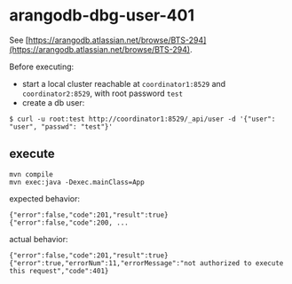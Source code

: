 # arangodb-dbg-user-401

See [https://arangodb.atlassian.net/browse/BTS-294](https://arangodb.atlassian.net/browse/BTS-294).


Before executing:
- start a local cluster reachable at `coordinator1:8529` and `coordinator2:8529`, with root password `test`
- create a db user:
```shell script
$ curl -u root:test http://coordinator1:8529/_api/user -d '{"user": "user", "passwd": "test"}'
```


## execute

```shell script
mvn compile
mvn exec:java -Dexec.mainClass=App
```

expected behavior:
```shell script
{"error":false,"code":201,"result":true}
{"error":false,"code":200, ...
```

actual behavior:
```shell script
{"error":false,"code":201,"result":true}
{"error":true,"errorNum":11,"errorMessage":"not authorized to execute this request","code":401}
```
